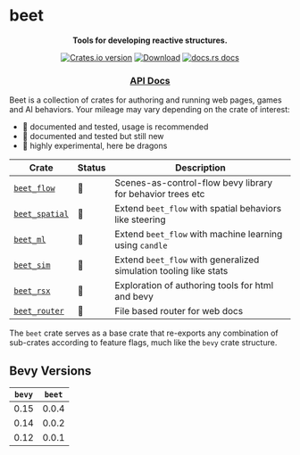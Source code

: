 # beet

<div align="center">
  <p>
    <strong>Tools for developing reactive structures.</strong>
  </p>
  <p>
    <a href="https://crates.io/crates/beet"><img src="https://img.shields.io/crates/v/beet.svg?style=flat-square" alt="Crates.io version" /></a>
    <a href="https://crates.io/crates/beet"><img src="https://img.shields.io/crates/d/beet.svg?style=flat-square" alt="Download" /></a>
    <a href="https://docs.rs/beet"><img src="https://img.shields.io/badge/docs-latest-blue.svg?style=flat-square" alt="docs.rs docs" /></a>
  </p>
  <h3>
    <!-- <a href="https://bevyhub.dev/docs/beet">Guidebook</a> -->
    <!-- <span> | </span> -->
    <a href="https://docs.rs/beet">API Docs</a>
    <!-- <span> | </span>
    <a href="https://mrchantey.github.io/beet/other/contributing.html">Contributing</a> -->
  </h3>
</div>

Beet is a collection of crates for authoring and running web pages, games and AI behaviors. Your mileage may vary depending on the crate of interest:

- 🦢 documented and tested, usage is recommended
- 🐣 documented and tested but still new
- 🐉 highly experimental, here be dragons

| Crate                                            | Status | Description                                                       |
| ------------------------------------------------ | ------ | ----------------------------------------------------------------- |
| [`beet_flow`](crates/beet_flow/Cargo.toml)       | 🦢      | Scenes-as-control-flow bevy library for behavior trees etc        |
| [`beet_spatial`](crates/beet_spatial/Cargo.toml) | 🐣      | Extend `beet_flow` with spatial behaviors like steering           |
| [`beet_ml`](crates/beet_ml/Cargo.toml)           | 🐉      | Extend `beet_flow` with machine learning using `candle`           |
| [`beet_sim`](crates/beet_sim/Cargo.toml)         | 🐉      | Extend `beet_flow` with generalized simulation tooling like stats |
| [`beet_rsx`](crates/beet_rsx/Cargo.toml)         | 🐉      | Exploration of authoring tools for html and bevy                  |
| [`beet_router`](crates/beet_router/Cargo.toml)   | 🐉      | File based router for web docs                                    |

The `beet` crate serves as a base crate that re-exports any combination of sub-crates according to feature flags, much like the `bevy` crate structure.

## Bevy Versions

| `bevy` | `beet` |
| ------ | ------ |
| 0.15   | 0.0.4  |
| 0.14   | 0.0.2  |
| 0.12   | 0.0.1  |